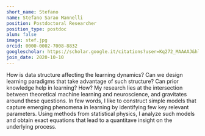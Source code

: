 ```yaml
---
short_name: Stefano
name: Stefano Sarao Mannelli
position: Postdoctoral Researcher
position_type: postdoc
alum: false
image: stef.jpg
orcid: 0000-0002-7008-8832
googlescholar: https://scholar.google.it/citations?user=Kq272_MAAAAJ&hl=en&oi=ao
join_date: 2020-10-10
---
```

How is data structure affecting the learning dynamics? Can we design learning paradigms that take advantage of such structure? 
Can prior knowledge help in learning? How? 
My research lies at the intersection between theoretical machine learning and neuroscience, and gravitates around these questions. 
In few words, I like to construct simple models that capture emerging phenomena in learning by identifying few key relevant parameters. 
Using methods from statistical physics, I analyze such models and obtain exact equations that lead to a quantitave insight on the underlying process.

